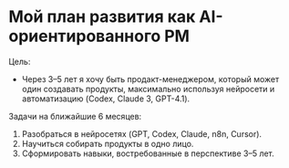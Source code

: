 # Мой план развития как AI-ориентированного PM

Цель:
- Через 3–5 лет я хочу быть продакт-менеджером, который может один создавать продукты, максимально используя нейросети и автоматизацию (Codex, Claude 3, GPT-4.1).

Задачи на ближайшие 6 месяцев:
1. Разобраться в нейросетях (GPT, Codex, Claude, n8n, Cursor).
2. Научиться собирать продукты в одно лицо.
3. Сформировать навыки, востребованные в перспективе 3–5 лет.


